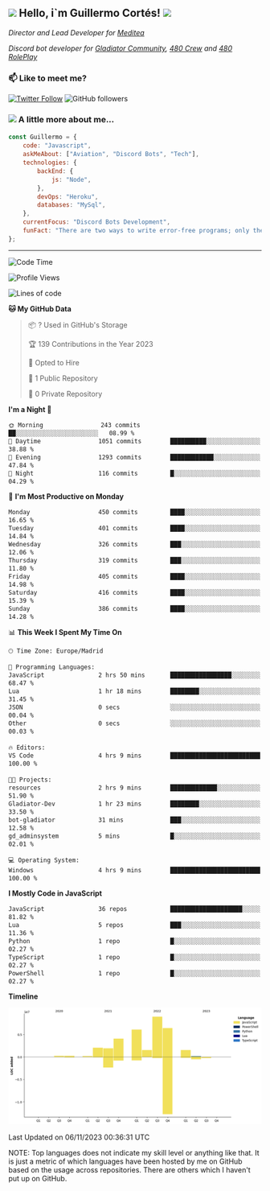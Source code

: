 <h2><img src="https://emojis.slackmojis.com/emojis/images/1531849430/4246/blob-sunglasses.gif?1531849430" width="30"/> Hello, i`m Guillermo Cortés! <img src="https://media.giphy.com/media/PiuVH04cd9JcmqqWKK/giphy.gif" width="50"></h2>
<p><em>Director and Lead Developer for <a href="https://mediteavirtual.es/">Meditea</a>
</em></p>
<p><em>Discord bot developer for <a href="https://discord.comunidadgladiator.com">Gladiator Community</a>, <a href="https://discord.gg/UpvpkUbGdA">480 Crew</a> and <a href="https://discord.gg/dmMRQgH3tu">480 RolePlay</a>
</em></p>

### 📫 Like to meet me?

[![Twitter Follow](https://img.shields.io/twitter/follow/concara3443?label=Follow)](https://twitter.com/intent/follow?screen_name=concara3443)
![GitHub followers](https://img.shields.io/github/followers/concara3443?label=Follow&style=social)

### <img src="https://media.giphy.com/media/WFZvB7VIXBgiz3oDXE/giphy.gif" width="50"> A little more about me...  

```javascript
const Guillermo = {
    code: "Javascript",
    askMeAbout: ["Aviation", "Discord Bots", "Tech"],
    technologies: {
        backEnd: {
            js: "Node",
        },
        devOps: "Heroku",
        databases: "MySql",
    },
    currentFocus: "Discord Bots Development",
    funFact: "There are two ways to write error-free programs; only the third one works"
};
```

---

<!--START_SECTION:waka-->
![Code Time](http://img.shields.io/badge/Code%20Time-327%20hrs%2047%20mins-blue)

![Profile Views](http://img.shields.io/badge/Profile%20Views-30-blue)

![Lines of code](https://img.shields.io/badge/From%20Hello%20World%20I%27ve%20Written-33.8%20million%20lines%20of%20code-blue)

**🐱 My GitHub Data** 

> 📦 ? Used in GitHub's Storage 
 > 
> 🏆 139 Contributions in the Year 2023
 > 
> 💼 Opted to Hire
 > 
> 📜 1 Public Repository 
 > 
> 🔑 0 Private Repository 
 > 
**I'm a Night 🦉** 

```text
🌞 Morning                243 commits         ██░░░░░░░░░░░░░░░░░░░░░░░   08.99 % 
🌆 Daytime                1051 commits        ██████████░░░░░░░░░░░░░░░   38.88 % 
🌃 Evening                1293 commits        ████████████░░░░░░░░░░░░░   47.84 % 
🌙 Night                  116 commits         █░░░░░░░░░░░░░░░░░░░░░░░░   04.29 % 
```
📅 **I'm Most Productive on Monday** 

```text
Monday                   450 commits         ████░░░░░░░░░░░░░░░░░░░░░   16.65 % 
Tuesday                  401 commits         ████░░░░░░░░░░░░░░░░░░░░░   14.84 % 
Wednesday                326 commits         ███░░░░░░░░░░░░░░░░░░░░░░   12.06 % 
Thursday                 319 commits         ███░░░░░░░░░░░░░░░░░░░░░░   11.80 % 
Friday                   405 commits         ████░░░░░░░░░░░░░░░░░░░░░   14.98 % 
Saturday                 416 commits         ████░░░░░░░░░░░░░░░░░░░░░   15.39 % 
Sunday                   386 commits         ████░░░░░░░░░░░░░░░░░░░░░   14.28 % 
```


📊 **This Week I Spent My Time On** 

```text
🕑︎ Time Zone: Europe/Madrid

💬 Programming Languages: 
JavaScript               2 hrs 50 mins       █████████████████░░░░░░░░   68.47 % 
Lua                      1 hr 18 mins        ████████░░░░░░░░░░░░░░░░░   31.45 % 
JSON                     0 secs              ░░░░░░░░░░░░░░░░░░░░░░░░░   00.04 % 
Other                    0 secs              ░░░░░░░░░░░░░░░░░░░░░░░░░   00.03 % 

🔥 Editors: 
VS Code                  4 hrs 9 mins        █████████████████████████   100.00 % 

🐱‍💻 Projects: 
resources                2 hrs 9 mins        █████████████░░░░░░░░░░░░   51.90 % 
Gladiator-Dev            1 hr 23 mins        ████████░░░░░░░░░░░░░░░░░   33.50 % 
bot-gladiator            31 mins             ███░░░░░░░░░░░░░░░░░░░░░░   12.58 % 
gd_adminsystem           5 mins              █░░░░░░░░░░░░░░░░░░░░░░░░   02.01 % 

💻 Operating System: 
Windows                  4 hrs 9 mins        █████████████████████████   100.00 % 
```

**I Mostly Code in JavaScript** 

```text
JavaScript               36 repos            ████████████████████░░░░░   81.82 % 
Lua                      5 repos             ███░░░░░░░░░░░░░░░░░░░░░░   11.36 % 
Python                   1 repo              █░░░░░░░░░░░░░░░░░░░░░░░░   02.27 % 
TypeScript               1 repo              █░░░░░░░░░░░░░░░░░░░░░░░░   02.27 % 
PowerShell               1 repo              █░░░░░░░░░░░░░░░░░░░░░░░░   02.27 % 
```



**Timeline**

![Lines of Code chart](https://raw.githubusercontent.com/Concara3443/Concara3443/main/assets/bar_graph.png)


 Last Updated on 06/11/2023 00:36:31 UTC
<!--END_SECTION:waka-->

NOTE: Top languages does not indicate my skill level or anything like that. It is just a metric of which languages have been hosted by me on GitHub based on the usage across repositories. There are others which I haven't put up on GitHub.
